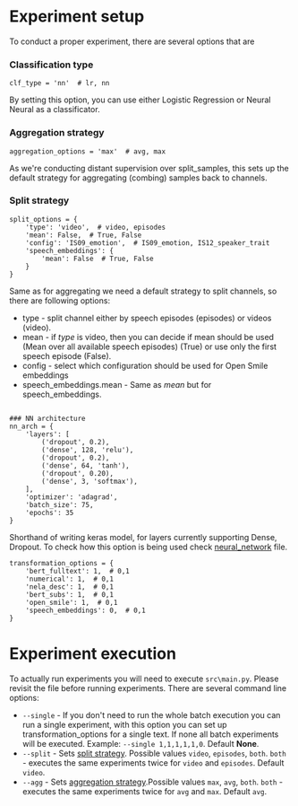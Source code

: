 # Experiment setup

To conduct a proper experiment, there are several options that are

### Classification type
```
clf_type = 'nn'  # lr, nn
```
By setting this option, you can use either Logistic Regression or Neural Neural as a classificator. 

### Aggregation strategy
```
aggregation_options = 'max'  # avg, max
```
As we're conducting distant supervision over split_samples, this sets up the default strategy for aggregating (combing) samples back to channels.

### Split strategy
```
split_options = {
    'type': 'video',  # video, episodes
    'mean': False,  # True, False
    'config': 'IS09_emotion',  # IS09_emotion, IS12_speaker_trait
    'speech_embeddings': {
        'mean': False  # True, False
    }
}
```
Same as for aggregating we need a default strategy to split channels, so there are following options:
* type - split channel either by speech episodes (episodes) or videos (video).
* mean - if _type_ is video, then you can decide if mean should be used (Mean over all available speech episodes) (True) or use only the first speech episode (False).
* config - select which configuration should be used for Open Smile embeddings
* speech_embeddings.mean - Same as _mean_ but for speech_embeddings.
```

### NN architecture
nn_arch = {
    'layers': [
        ('dropout', 0.2),
        ('dense', 128, 'relu'),
        ('dropout', 0.2),
        ('dense', 64, 'tanh'),
        ('dropout', 0.20),
        ('dense', 3, 'softmax'),
    ],
    'optimizer': 'adagrad',
    'batch_size': 75,
    'epochs': 35
}
```

Shorthand of writing keras model, for layers currently supporting Dense, Dropout. To check how this option is being used check [neural_network](https://github.com/yoandinkov/interspeech/blob/master/neural_network.py) file.

```
transformation_options = {
    'bert_fulltext': 1,  # 0,1
    'numerical': 1,  # 0,1
    'nela_desc': 1,  # 0,1
    'bert_subs': 1,  # 0,1
    'open_smile': 1,  # 0,1
    'speech_embeddings': 0,  # 0,1
}
```

# Experiment execution
To actually run experiments you will need to execute `src\main.py`. Please revisit the file
before running experiments. There are several command line options:
* `--single` - If you don't need to run the whole batch execution you can run a single
experiment, with this option you can set up transformation_options for a single text. If none
all batch experiments will be executed. Example: `--single 1,1,1,1,1,0`. Default __None__.
* `--split` - Sets [split strategy](#split-strategy). Possible values `video`, `episodes`, `both`.
`both` - executes the same experiments twice for `video` and `episodes`. Default `video`.
* `--agg` - Sets [aggregation strategy](#aggregation-strategy).Possible values `max`, `avg`, `both`. `both` - executes the same experiments twice for `avg` and `max`. Default `avg`.